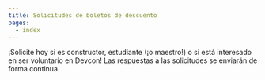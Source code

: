 ```yaml
---
title: Solicitudes de boletos de descuento
pages:
  - index
---
```

¡Solicite hoy si es constructor, estudiante (¡o maestro!) o si está interesado en ser voluntario en Devcon! Las respuestas a las solicitudes se enviarán de forma continua.